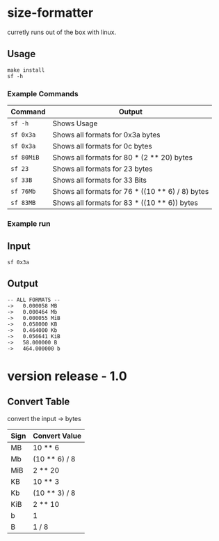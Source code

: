 # size-formatter

curretly runs out of the box with linux. 

## Usage

```
make install
sf -h
```

### Example Commands

Command     | Output
----------- | ----------
`sf -h`     | Shows Usage
`sf 0x3a`   | Shows all formats for 0x3a bytes
`sf 0x3a`   | Shows all formats for 0c bytes
`sf 80MiB`  | Shows all formats for 80 * (2 ** 20) bytes
`sf 23`     | Shows all formats for 23 bytes
`sf 33B`    | Shows all formats for 33 Bits
`sf 76Mb`   | Shows all formats for 76 * ((10 ** 6) / 8) bytes
`sf 83MB`   | Shows all formats for 83 * ((10 ** 6)) bytes

### Example run
## Input
`sf 0x3a`

## Output
```
-- ALL FORMATS --
->   0.000058 MB
->   0.000464 Mb
->   0.000055 MiB
->   0.058000 KB
->   0.464000 Kb
->   0.056641 KiB
->   58.000000 B
->   464.000000 b
```

# version release - 1.0
## Convert Table
convert the input -> bytes

Sign        | Convert Value
----------- | ---------------
MB          | 10 ** 6
Mb          | (10 ** 6) / 8
MiB         | 2 ** 20
KB          | 10 ** 3
Kb          | (10 ** 3) / 8
KiB         | 2 ** 10
b           | 1
B           | 1 / 8
